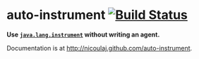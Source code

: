 auto-instrument [![Build Status](https://secure.travis-ci.org/nicoulaj/auto-instrument.png)](http://travis-ci.org/nicoulaj/auto-instrument)
===============

**Use [`java.lang.instrument`](http://docs.oracle.com/javase/6/docs/api/java/lang/instrument/package-summary.html) without writing an agent.**

Documentation is at <http://nicoulaj.github.com/auto-instrument>.
